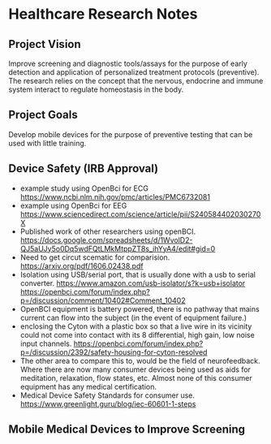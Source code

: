 # Healthcare Research Notes

## Project Vision
Improve screening and diagnostic tools/assays for the purpose of early detection and application of personalized treatment protocols (preventive). The research relies on the concept that the nervous, endocrine and immune system interact to regulate homeostasis in the body.

## Project Goals
Develop mobile devices for the purpose of preventive testing that can be used with little training.


## Device Safety (IRB Approval)
- example study using OpenBci for ECG https://www.ncbi.nlm.nih.gov/pmc/articles/PMC6732081
- example using OpenBci for EEG https://www.sciencedirect.com/science/article/pii/S240584402030270X
- Published work of other researchers using openBCI. https://docs.google.com/spreadsheets/d/1WvolD2-QJ5aUJy5o0Dq5wdFQtLMkMtppZT8s_ihYyA4/edit#gid=0
- Need to get circut scematic for comparision. https://arxiv.org/pdf/1606.02438.pdf
- Isolation using USB/serial port, that is usually done with a usb to serial converter. https://www.amazon.com/usb-isolator/s?k=usb+isolator
https://openbci.com/forum/index.php?p=/discussion/comment/10402#Comment_10402
- OpenBCI equipment is battery powered, there is no pathway that mains current can flow into the subject (in the event of equipment failure.)
- enclosing the Cyton with a plastic box so that a live wire in its vicinity could not come into contact with its 8 differential, high gain, low noise input channels. https://openbci.com/forum/index.php?p=/discussion/2392/safety-housing-for-cyton-resolved
- The other area to compare this to, would be the field of neurofeedback. Where there are now many consumer devices being used as aids for meditation, relaxation, flow states, etc. Almost none of this consumer equipment has any medical certification.
- Medical Device Safety Standards for consumer use. https://www.greenlight.guru/blog/iec-60601-1-steps



## Mobile Medical Devices to Improve Screening


## 